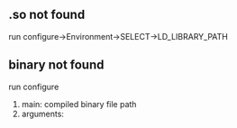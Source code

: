 ## .so not found
run configure->Environment->SELECT->LD_LIBRARY_PATH

## binary not found
run configure
  1. main:  compiled binary file path
  2. arguments: 
